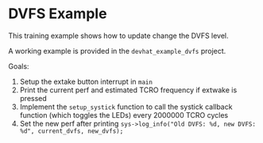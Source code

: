 # DVFS Example

This training example shows how to update change the DVFS level. 

A working example is provided in the `devhat_example_dvfs` project. 

Goals:

1. Setup the extake button interrupt in `main`
2. Print the current perf and estimated TCRO frequency if extwake is pressed
3. Implement the `setup_systick` function to call the systick callback function (which toggles the LEDs) every 2000000 TCRO cycles
4. Set the new perf after printing `sys->log_info("Old DVFS: %d, new DVFS: %d", current_dvfs, new_dvfs);`


